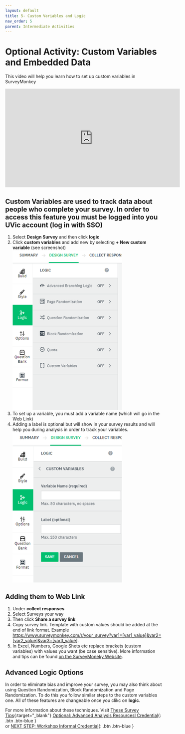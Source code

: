 ```yaml
---
layout: default
title: 5- Custom Variables and Logic
nav_order: 5
parent: Intermediate Activities
---
```


# Optional Activity: Custom Variables and Embedded Data
This video will help you learn how to set up custom variables in SurveyMonkey
<iframe width="560" height="315" src="https://www.youtube.com/embed/6_Au_aO4T00?si=nirHtwU6CUGuvoJN" title="YouTube video player" frameborder="0" allow="accelerometer; autoplay; clipboard-write; encrypted-media; gyroscope; picture-in-picture; web-share" allowfullscreen></iframe>

## Custom Variables are used to track data about people who complete your survey. In order to access this feature you must be logged into you UVic account (log in with SSO)
1. Select **Design Survey** and then click **logic**
2. Click **custom variables** and add new by selecting **+ New custom variable** (see screenshot)<br>
<img width=350px src="images/logic.png"><br>
3. To set up a variable, you must add a variable name (which will go in the Web Link)
4. Adding a label is optional but will show in your survey results and will help you during analysis in order to track your variables.<br>
<img width=350px src="images/custom-variables.png"><br>

## Adding them to Web Link
1. Under **collect responses**
2. Select Surveys your way
3. Then click **Share a survey link**
4. Copy survey link. Template with custom values should be added at the end of link format. Example https://www.surveymonkey.com/r/your_survey?var1=[var1_value]&var2=[var2_value]&var3=[var3_value].
5. In Excel, Numbers, Google Shets etc replace brackets (custom variables) with values you want (be case sensitive).
More information and tips can be found [on the SurveyMoneky Website](https://help.surveymonkey.com/en/surveymonkey/send/custom-variables/).

## Advanced Logic Options
In order to eliminate bias and improve your survey, you may also think about using Question Randomization, Block Randomization and Page Randomization.
To do this you follow similar steps to the custom variables one. All of these features are changeable once you clikc on **logic**.

For more information about these techniques. Visit [These Survey Tips](https://www.surveymonkey.com/curiosity/eliminate-order-bias-to-improve-your-survey-responses/){:target="_blank"}
[Optional: Advanced Analysis Resourcesl Credential](advanced-analysis.html){: .btn .btn-blue }<br>
or [NEXT STEP: Workshop Informal Credential](informal-credentials.html){: .btn .btn-blue }

